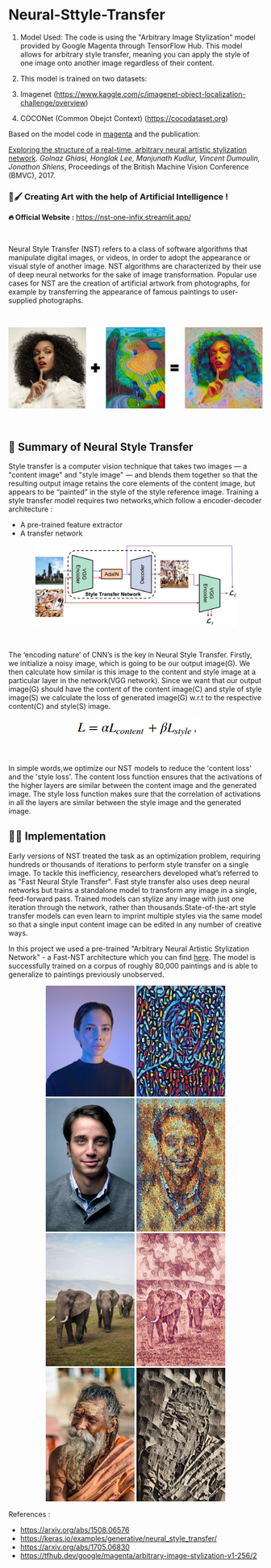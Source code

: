 # Neural-Sttyle-Transfer
 

1. Model Used: 
The code is using the "Arbitrary Image Stylization" model provided by Google Magenta through TensorFlow Hub. This model allows for arbitrary style transfer, meaning you can apply the style of one image onto another image regardless of their content.


2. This model is trained on two datasets:
  1. Imagenet (https://www.kaggle.com/c/imagenet-object-localization-challenge/overview)
  2. COCONet (Common Obejct Context)   (https://cocodataset.org)


Based on the model code in [magenta](https://github.com/tensorflow/magenta/tree/master/magenta/models/arbitrary_image_stylization) and the publication:

[Exploring the structure of a real-time, arbitrary neural artistic stylization
network](https://arxiv.org/abs/1705.06830).
*Golnaz Ghiasi, Honglak Lee,
Manjunath Kudlur, Vincent Dumoulin, Jonathon Shlens*,
Proceedings of the British Machine Vision Conference (BMVC), 2017.


### 🎨🖌 Creating Art with the help of Artificial Intelligence !

**🔥 Official Website :** https://nst-one-infix.streamlit.app/


</br>

Neural Style Transfer (NST) refers to a class of software algorithms that manipulate digital images, or videos, in order to adopt the appearance or visual style of another image. NST algorithms are characterized by their use of deep neural networks for the sake of image transformation. Popular use cases for NST are the creation of artificial artwork from photographs, for example by transferring the appearance of famous paintings to user-supplied photographs.

<br> <!-- line break -->

<div align="center">
<img src="/Imgs/nst.png"/>
</div>

<br> <!-- line break -->


## 📝 Summary of Neural Style Transfer

Style transfer is a computer vision technique that takes two images — a "content image" and "style image" — and blends them together so that the resulting output image retains the core elements of the content image, but appears to be “painted” in the style of the style reference image. Training a style transfer model requires two networks,which follow a encoder-decoder architecture : 
- A pre-trained feature extractor 
- A transfer network


<div align="center">
<img src="/Imgs/nst architecture.jpg" width="80%"/>
</div>

<br> <!-- line break -->



The ‘encoding nature’ of CNN’s is the key in Neural Style Transfer. Firstly, we initialize a noisy image, which is going to be our output image(G). We then calculate how similar is this image to the content and style image at a particular layer in the network(VGG network). Since we want that our output image(G) should have the content of the content image(C) and style of style image(S) we calculate the loss of generated image(G) w.r.t to the respective content(C) and style(S) image.



<div align="center">
<img src="/Imgs/final_oss.png" width="50%" />
</div>

<br> <!-- line break -->


In simple words,we optimize our NST models to reduce the 'content loss' and the 'style loss'. The content loss function ensures that the activations of the higher layers are similar between the content image and the generated image. The style loss function makes sure that the correlation of activations in all the layers are similar between the style image and the generated image.


## 👨‍💻 Implementation

Early versions of NST treated the task as an optimization problem, requiring hundreds or thousands of iterations to perform style transfer on a single image. To tackle this inefficiency, researchers developed what’s referred to as "Fast Neural Style Transfer". Fast style transfer also uses deep neural networks but trains a standalone model to transform any image in a single, feed-forward pass. Trained models can stylize any image with just one iteration through the network, rather than thousands.State-of-the-art style transfer models can even learn to imprint multiple styles via the same model so that a single input content image can be edited in any number of creative ways.

In this project we used a pre-trained "Arbitrary Neural Artistic Stylization Network" - a Fast-NST architecture which you can find [here](https://tfhub.dev/google/magenta/arbitrary-image-stylization-v1-256/2). The model is successfully trained on a corpus of roughly 80,000 paintings and is able to generalize to paintings previously unobserved.




<div align="center">
  <img src="/Imgs/content1.jpg" width="35%"/>
  <img src="/Imgs/art1.png" width="35%"/>
</div>

<div align="center">
  <img src="/Imgs/content2.jpg" width="35%"/>
  <img src="/Imgs/art2.png" width="35%"/>
</div>

<div align="center">
  <img src="/Imgs/content3.jpg" width="35%"/>
  <img src="/Imgs/art3.png" width="35%"/>
</div>

<div align="center">
  <img src="/Imgs/content4.jpg" width="35%"/>
  <img src="/Imgs/art4.png" width="35%"/>
</div>


References :
- https://arxiv.org/abs/1508.06576 
- https://keras.io/examples/generative/neural_style_transfer/ 
- https://arxiv.org/abs/1705.06830 
- https://tfhub.dev/google/magenta/arbitrary-image-stylization-v1-256/2 















